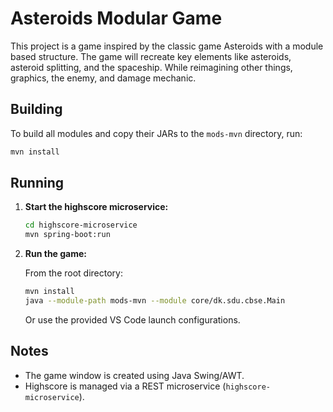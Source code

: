 # Asteroids Modular Game

This project is a game inspired by the classic game Asteroids with a module based structure. The game will recreate key elements like asteroids, asteroid splitting, and the spaceship. While reimagining other things, graphics, the enemy, and damage mechanic. 

## Building

To build all modules and copy their JARs to the `mods-mvn` directory, run:

```sh
mvn install
```

## Running

1. **Start the highscore microservice:**

   ```sh
   cd highscore-microservice
   mvn spring-boot:run
   ```

2. **Run the game:**

   From the root directory:

   ```sh
   mvn install
   java --module-path mods-mvn --module core/dk.sdu.cbse.Main
   ```

   Or use the provided VS Code launch configurations.

## Notes

- The game window is created using Java Swing/AWT.
- Highscore is managed via a REST microservice (`highscore-microservice`).